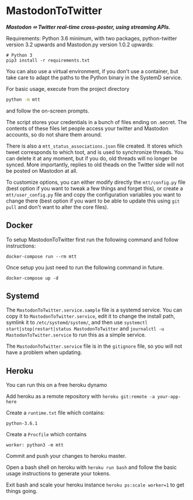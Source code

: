 # MastodonToTwitter
___Mastodon ⬄ Twitter real-time cross-poster, using streaming APIs.___



Requirements: Python 3.6 minimum, with two packages, python-twitter
version 3.2 upwards and Mastodon.py version 1.0.2 upwards:

    # Python 3
    pip3 install -r requirements.txt

You can also use a virtual environment, if you don't use a container,
but take care to adapt the paths to the Python binary in the SystemD
service.

For basic usage, execute from the project directory

```bash
python -m mtt
```

and follow the on-screen prompts.

The script stores your credentials in a bunch of files ending
on .secret. The contents of these files let people access your
twitter and Mastodon accounts, so do not share them around.

There is also a `mtt_status_associations.json` file created. It
stores which tweet corresponds to which toot, and is used to
synchronize threads. You can delete it at any moment, but
if you do, old threads will no longer be synced. More importantly,
replies to old theads on the Twitter side will not be posted on
Mastodon at all.

To customize options, you can either modify directly the
`mtt/config.py` file (best option if you want to tweak
a few things and forget this), or create a `mtt/user_config.py`
file and copy the configuration variables you want to change
there (best option if you want to be able to update this using
`git pull` and don't want to alter the core files).


## Docker

To setup MastodonToTwitter first run the following command and follow instructions:
```
docker-compose run --rm mtt
```
Once setup you just need to run the following command in future.
```
docker-compose up -d
```


## Systemd

The `MastodonToTwitter.service.sample` file is a systemd service.
You can copy it to `MastodonToTwitter.service`, edit it to change the
install path, symlink it to `/etc/systemd/system/`, and then use
`systemctl start|stop|restart|status MastodonToTwitter` and
`journalctl -u MastodonToTwitter.service` to run this as a simple service.

The `MastodonToTwitter.service` file is in the `gitignore` file, so you will not have a problem when updating.


## Heroku

You can run this on a free heroku dynamo

Add heroku as a remote repository with `heroku git:remote -a your-app-here`

Create a `runtime.txt` file which contains:
```
python-3.6.1
```
Create a `Procfile` which contains
```
worker: python3 -m mtt
```
Commit and push your changes to heroku master.

Open a bash shell on heroku with `heroku run bash` and follow the basic usage
instructions to generate your tokens.

Exit bash and scale your heroku instance `heroku ps:scale worker=1` to get things going.
